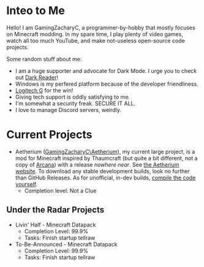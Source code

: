 # Inteo to Me
Hello! I am GamingZacharyC, a programmer-by-hobby that mostly focuses on Minecraft modding. In my spare time, I play plenty of video games, watch all too much YouTube, and make not-useless open-source code projects.

Some random stuff about me:
* I am a huge supporter and advocate for Dark Mode. I urge you to check out [Dark Reader](https://github.com/darkreader/darkreader)!
* Windows is my perfered platform because of the developer friendliness.
* [Logitech G](https://logitechg.com/) for the win!
* Giving tech support is oddly satisfying to me.
* I'm somewhat a security freak. SECURE IT ALL.
* I love to manage Discord servers, weirdly.

# Current Projects
* Aetherium ([GamingZacharyC\Aetherium](https://github.com/GamingZacharyC/Aetherium)), my current large project, is a mod for Minecraft inspired by Thaumcraft (but quite a bit different, not a copy of [Arcana]()) with a release *nowhere near*. See [the Aetherium website](https://gamingzacharyc.github.io/Aetherium). To download any stable development builds, look no further than GitHub Releases. As for unofficial, in-dev builds, [compile the code yourself](https://mcforge.readthedocs.io/en/latest/gettingstarted/#building-and-testing-your-mod:~:text=To%20build%20your%20mod%2C%20run%20gradlew,the%20Minecraft%20server%20with%20its%20GUI.).
  * Completion level: Not a Clue

## Under the Radar Projects
* Livin' Half - Minecraft Datapack
  * Completion Level: 99.9%
  * Tasks: Finish startup tellraw
* To-Be-Announced - Minecraft Datapack
  * Completion Level: 99.9%
  * Tasks: Finish startup tellraw

